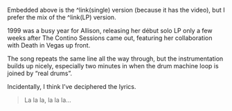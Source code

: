 Embedded above is the ^link(single) version (because it has the video), but I prefer the mix of the ^link(LP) version.

1999 was a busy year for Allison, releasing her début solo LP only a few weeks after The Contino Sessions came out, featuring her collaboration with Death in Vegas up front.

The song repeats the same line all the way through, but the instrumentation builds up nicely, especially two minutes in when the drum machine loop is joined by “real drums”.

Incidentally, I think I’ve deciphered the lyrics.

> La la la, 
> la la la...

